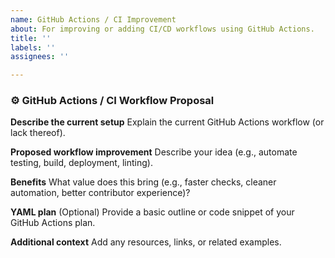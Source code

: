 ```yaml
---
name: GitHub Actions / CI Improvement
about: For improving or adding CI/CD workflows using GitHub Actions.
title: ''
labels: ''
assignees: ''

---
```


### ⚙️ GitHub Actions / CI Workflow Proposal

**Describe the current setup**
Explain the current GitHub Actions workflow (or lack thereof).

**Proposed workflow improvement**
Describe your idea (e.g., automate testing, build, deployment, linting).

**Benefits**
What value does this bring (e.g., faster checks, cleaner automation, better contributor experience)?

**YAML plan**
(Optional) Provide a basic outline or code snippet of your GitHub Actions plan.

**Additional context**
Add any resources, links, or related examples.
